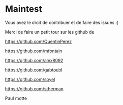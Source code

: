 Maintest
========

Vous avez le droit de contribuer et de faire des issues :)



Merci de faire un petit tour sur les github de

https://github.com/QuentinPerez

https://github.com/mfontain

https://github.com/alex8092

https://github.com/gabtoubl

https://github.com/soyel

https://github.com/stherman

Paul motte
